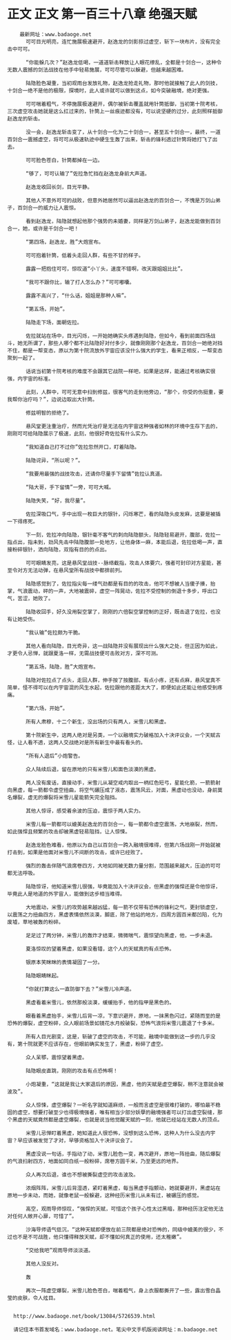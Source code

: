 # 正文 正文 第一百三十八章 绝强天赋
        最新网址：www.badaoge.net
          可可目光明亮，连忙施展极速避开，赵逸龙的剑影掠过虚空，斩下一块布片，没有完全击中可可。
      
          “你能躲几次？”赵逸龙低喝，一道道斩击释放让人眼花缭乱，全都是十剑合一，这种令无数人震撼的剑法战技在他手中轻易施展，可可尽管可以躲避，但越来越困难。
      
          陆隐脸色凝重，当初观雨台发放礼物，赵逸龙抢走礼物，那时他就接触了此人的剑技，十剑合一绝不是他的极限，探境时，此人或许就可以做到这点，如今突破融境，绝对更强。
      
          可可喘着粗气，不停施展极速避开，偶尔被斩击覆盖就用针筒抵御，当初第十院考核，三次虚空攻击她就是这么扛过来的，针筒上一丝痕迹都没有，可以说坚硬的过分，此刻照样抵御赵逸龙的斩击。
      
          没一会，赵逸龙斩击变了，从十剑合一化为二十剑合一，甚至五十剑合一，最终，一道百剑合一震撼虚空，将可可从极速轨迹中硬生生轰了出来，斩击的锋利透过针筒将她打飞了出去。
      
          可可脸色苍白，针筒都掉在一边。
      
          “够了，可可认输了”佐拉急忙挡在赵逸龙身前大声道。
      
          赵逸龙收回长剑，目光平静。
      
          其他人不意外可可的战败，但意外她居然可以逼出赵逸龙的百剑合一，不愧是万剑山弟子，百剑合一的威力让人震惊。
      
          看到赵逸龙，陆隐就想起他那个强势的未婚妻，同样是万剑山弟子，赵逸龙能做到百剑合一，她，或许是千剑合一吧！
      
          “第四场，赵逸龙，胜”大炮宣布。
      
          可可抱着针筒，低着头走回人群，有些不甘的样子。
      
          露露一把抱住可可，惊叹道“小丫头，速度不错啊，改天跟姐姐比比”。
      
          “我可不跟你比，输了打人怎么办？”可可嘟囔。
      
          露露不高兴了，“什么话，姐姐是那种人嘛”。
      
          “第五场，开始”。
      
          陆隐走下场，面朝佐拉。
      
          佐拉就站在场中，目光闪烁，一开始她确实头疼遇到陆隐，但如今，看到前面四场战斗，她无所谓了，那些人哪个都不比陆隐好对付多少，就像刚刚那个赵逸龙，百剑合一她绝对挡不住，都是一帮变态，原以为第十院流放外宇宙应该没什么强大的学生，看来正相反，一帮变态聚到一起了。
      
          话说当初第十院考核的难度不会跟其它战院一样吧，如果是这样，能通过考核确实很强，内宇宙的标准。
      
          此刻，人群中，可可无意中扫到修兹，很客气的走到他旁边，“那个，你受的伤挺重，要我帮你治疗吗？”，边说边取出大针筒。
      
          修兹明智的拒绝了。
      
          悬风堂更注重治疗，然而光凭治疗是无法在内宇宙这种强者如林的环境中生存下去的，刚刚可可给陆隐展示了极速，此刻，他很好奇佐拉有什么实力。
      
          “我知道自己打不过你”佐拉忽然开口，盯着陆隐。
      
          陆隐诧异，“所以呢？”。
      
          “我要用最强的战技攻击，还请你尽量手下留情”佐拉认真道。
      
          “陆大哥，手下留情”一旁，可可大喊。
      
          陆隐失笑，“好，我尽量”。
      
          佐拉深吸口气，手中出现一枚巨大的银针，闪烁寒芒，看的陆隐头皮发麻，这要是被插一下得疼死。
      
          下一刻，佐拉冲向陆隐，银针毫不客气的刺向陆隐额头，陆隐轻易避开，腹部，佐拉一指点出，指未到，劲风先击中陆隐腹部一处地方，让他身体一麻，本能后退，佐拉低喝一声，直接粉碎银针，洒向陆隐，双指有目的的点出。
      
          可可眼睛发亮，这是悬风堂战技--脉络截指，攻击人体要穴，强者可封印对方星能，甚至令对方无法动弹，在悬风堂所有战技中都排前列。
      
          陆隐感觉到了，佐拉指尖每一缕气劲都是有目的的攻击，他可不想被人当傻子揍，抬掌，气浪震动，砰的一声，大地被震碎，虚空一阵晃动，佐拉不受控制的倒退十多步，呼出口气，苦涩，她败了。
      
          陆隐收回手，好久没用裂空掌了，刚刚的六倍裂空掌控制的正好，既击退了佐拉，也没有让她受伤。
      
          “我认输”佐拉颇为干脆。
      
          其他人看向陆隐，目光奇异，这一战陆隐并没有展现出什么强大之处，但正因为如此，才更令人忌惮，就跟夏洛一样，无需战技便可击败对方，深不可测。
      
          “第五场，陆隐，胜”大炮宣布。
      
          陆隐对佐拉点了点头，走回人群，伸手按了按腹部，有点小疼，还有点麻，悬风堂真不简单，怪不得可以在内宇宙混的风生水起，佐拉跟他的差距太大了，即便如此还能让他感受到疼痛。
      
          “第六场，开始”。
      
          所有人肃穆，十二个新生，没出场的只有两人，米雪儿和黑虚。
      
          第十院新生中，这两人绝对是另类，一个以融境实力破格加入十决评议会，一个天赋古怪，让人看不透，这两人交战绝对是所有新生中最有看头的。
      
          “所有人退后”小炮警告。
      
          众人陆续后退，留在原地的只有米雪儿和面色淡漠的黑虚。
      
          两人没有废话，直接动手，米雪儿从凝空戒内取出一柄红色短弓，星能化箭，一箭箭射向黑虚，每一箭都令虚空扭曲，将空气碾压成了液态，震荡风云，对面，黑虚动也没动，身前莫名爆裂，虚无的爆裂将米雪儿星能箭矢完全阻挡。
      
          其他人惊讶，感受着余波的压迫，震惊于两人实力。
      
          米雪儿每一箭都可以媲美赵逸龙的百剑合一，每一箭都令虚空震荡，大地崩裂，然而，如此强悍且频繁的攻击却被黑虚轻易阻挡，让人惊悚。
      
          赵逸龙脸色难看，他原以为自己以百剑合一跨入融境很难得，但第六场战刚一开始就被打击到，如果是他面对米雪儿不间断的攻击，或许已经败了。
      
          强烈的轰击伴随气浪席卷四方，大地如同被无数力量分割，范围越来越大，压迫的可可都无法呼吸。
      
          陆隐惊讶，他知道米雪儿很强，毕竟能加入十决评议会，但黑虚的强悍还是令他惊讶，毕竟此人是地道的外宇宙人，能做到这步相当难得。
      
          大地震动，米雪儿的攻势越来越凶猛，每一箭不仅带有恐怖的锋利之气，更封锁虚空，以震荡之力扭曲四方，黑虚表情依然淡漠，脚底，除了他站的地方，四周方圆百米都凹陷，化为废墟，草地被轰的粉碎。
      
          足足过了两分钟，米雪儿的轰炸才结束，微微喘气，震惊望向黑虚，他，一步未退。
      
          夏洛惊叹的望着黑虚，如果没看错，这个人的天赋真的有点恐怖。
      
          银原本笑眯眯的表情凝固了一分。
      
          陆隐眼睛眯起。
      
          “你就打算这么一直防御下去？”米雪儿冷声道。
      
          黑虚看着米雪儿，依然那般淡漠，缓缓抬手，他的指甲是黑色的。
      
          眼看着黑虚抬手，米雪儿后背一凉，下意识避开，原地，一抹黑色闪过，紧随而至的是恐怖的爆裂，虚空粉碎，众人眼前场景如镜花水月般破裂，恐怖气浪将米雪儿震退了十多米。
      
          所有人目光剧变，这是，斩破了虚空的攻击，不可能，融境中能做到这一步的几乎没有，第十院就更不应该存在，但眼前确实发生了，黑虚，粉碎了虚空。
      
          众人呆鄂，震惊望着黑虚。
      
          陆隐眼皮直跳，刚刚的攻击有点恐怖啊！
      
          小炮凝重，“这就是我让大家退后的原因，黑虚，他的天赋是虚空爆裂，稍不注意就会被波及”。
      
          众人惊悚，虚空爆裂？一听名字就知道麻烦，一般而言虚空是很难打破的，哪怕最不稳固的虚空，想要打破至少也得极境强者，唯有相当少部分妖孽的融境强者可以打出虚空裂缝，那个黑虚的天赋竟然都是虚空爆裂，也就是说当他觉醒天赋的一刻，他就已经站在无数人的顶点。
      
          米雪儿忌惮盯着黑虚，她知道此人很恐怖，没想到这么恐怖，这种人为什么没去内宇宙？早应该被发觉了才对，早够资格加入十决评议会了。
      
          黑虚没说一句话，手指动了动，米雪儿脸色一变，再次避开，原地一阵扭曲，随后爆裂的气浪扫射四方，地面如同白纸一般粉碎，席卷方圆千米，乃至更远的地界。
      
          众人再次后退，谁也不想被撕裂虚空的攻击波及。
      
          浓烟阵阵，米雪儿后背湿透，紧盯着黑虚，每当黑虚手指颤动，她就要避开，黑虚站在原地一步未动，而她，就像老鼠一般躲避，这种经历米雪儿从未有过，被碾压的感觉。
      
          高空，观雨导师惊叹，“强悍的天赋，可惜这个孩子心性太过黑暗，那种经历注定他无法对任何人敞开心扉，可惜了”。
      
          沙海导师语气低沉，“这种天赋即便放在前三院都是绝对恐怖的，同级中媲美的很少，不过也不是不可战胜，他只懂得释放天赋，却不懂如何真正的使用，还太稚嫩”。
      
          “交给我吧”观雨导师淡淡道。
      
          其他人没反对。
      
          轰
      
          再次一阵虚空爆裂，米雪儿脸色苍白，喘着粗气，身上衣服都撕开了一些，露出雪白晶莹的皮肤，令人炫目。
      
      
      http://www.badaoge.net/book/13084/5726539.html
      
      请记住本书首发域名：www.badaoge.net。笔尖中文手机版阅读网址：m.badaoge.net